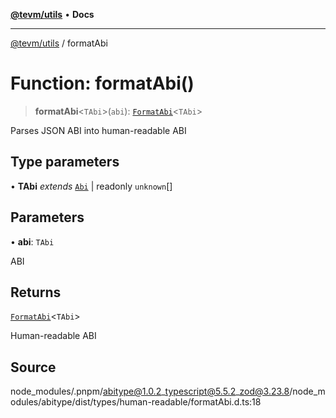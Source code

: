 [**@tevm/utils**](../README.md) • **Docs**

***

[@tevm/utils](../globals.md) / formatAbi

# Function: formatAbi()

> **formatAbi**\<`TAbi`\>(`abi`): [`FormatAbi`](../type-aliases/FormatAbi.md)\<`TAbi`\>

Parses JSON ABI into human-readable ABI

## Type parameters

• **TAbi** *extends* [`Abi`](../type-aliases/Abi.md) \| readonly `unknown`[]

## Parameters

• **abi**: `TAbi`

ABI

## Returns

[`FormatAbi`](../type-aliases/FormatAbi.md)\<`TAbi`\>

Human-readable ABI

## Source

node\_modules/.pnpm/abitype@1.0.2\_typescript@5.5.2\_zod@3.23.8/node\_modules/abitype/dist/types/human-readable/formatAbi.d.ts:18
